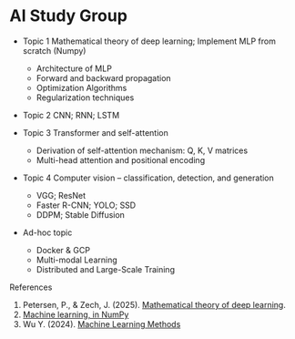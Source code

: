 # AI Study Group



- Topic 1 Mathematical theory of deep learning; Implement MLP from scratch (Numpy)
   - Architecture of MLP
    - Forward and backward propagation
    - Optimization Algorithms
    - Regularization techniques

- Topic 2 CNN; RNN; LSTM
- Topic 3 Transformer and self-attention
    - Derivation of self-attention mechanism: Q, K, V matrices
    - Multi-head attention and positional encoding
- Topic 4 Computer vision – classification, detection, and generation
    - VGG; ResNet
    - Faster R-CNN; YOLO; SSD
    - DDPM; Stable Diffusion

- Ad-hoc topic
    - Docker & GCP
    - Multi-modal Learning
    - Distributed and Large-Scale Training

References

1. Petersen, P., & Zech, J. (2025). [Mathematical theory of deep learning](https://arxiv.org/abs/2407.18384).
2. [Machine learning, in NumPy](https://github.com/ddbourgin/numpy-ml)
3. Wu Y. (2024). [Machine Learning Methods](http://www.stat.ucla.edu/~ywu/MLBOOK2024.pdf)


```{tableofcontents}
```
